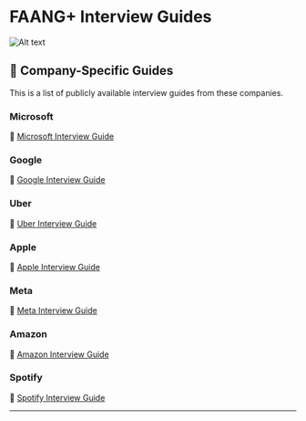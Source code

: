 # FAANG+ Interview Guides

![Alt text](https://www.trueup.io/img/social_card/tags/faang_plus_large.png)

## 🏢 Company-Specific Guides

This is a list of publicly available interview guides from these companies.

### Microsoft  
🔗 [Microsoft Interview Guide](https://lnkd.in/eA69HGkF)

### Google  
🔗 [Google Interview Guide](https://lnkd.in/eTmtDJrZ)

### Uber  
🔗 [Uber Interview Guide](https://lnkd.in/equ-Bqfk)

### Apple  
🔗 [Apple Interview Guide](https://lnkd.in/eQwvT2Ad)

### Meta  
🔗 [Meta Interview Guide](https://lnkd.in/e-SPVNfv)

### Amazon  
🔗 [Amazon Interview Guide](https://lnkd.in/ed9vUHbU)

### Spotify  
🔗 [Spotify Interview Guide](https://lnkd.in/eA8gVRtV)

---



